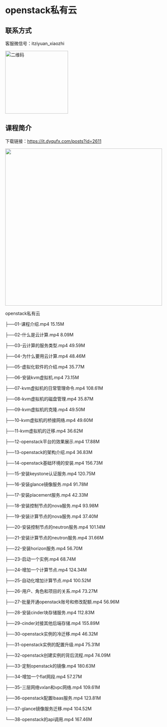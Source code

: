 # openstack私有云

## 联系方式

客服微信号：itziyuan_xiaozhi

<img src="https://ziyuanyun.oss-cn-guangzhou.aliyuncs.com/common/20240614073449/666b82192834a.jpg" width="200" height="200" alt="二维码">

## 课程简介

下载链接：https://it.dyqufx.com/posts?id=2611

<img src="https://ziyuanyun.oss-cn-guangzhou.aliyuncs.com/yun/20240515184138/66449162ac91c.jpg" width="500" alt="">

  openstack私有云



 ├──01-课程介绍.mp4 15.15M

 ├──02-什么是云计算.mp4 8.09M

 ├──03-云计算的服务类型.mp4 49.59M

 ├──04-为什么要用云计算.mp4 48.46M

 ├──05-虚拟化软件的介绍.mp4 35.77M

 ├──06-安装kvm虚拟机.mp4 73.15M

 ├──07-kvm虚拟机的日常管理命令.mp4 108.61M

 ├──08-kvm虚拟机的磁盘管理.mp4 35.87M

 ├──09-kvm虚拟机的克隆.mp4 49.50M

 ├──10-kvm虚拟机的桥接网络.mp4 49.60M

 ├──11-kvm虚拟机的迁移.mp4 36.62M

 ├──12-openstack平台的效果展示.mp4 17.88M

 ├──13-openstack的架构介绍.mp4 36.83M

 ├──14-openstack基础环境的安装.mp4 156.73M

 ├──15-安装keystone认证服务.mp4 120.75M

 ├──16-安装glance镜像服务.mp4 91.78M

 ├──17-安装placement服务.mp4 42.33M

 ├──18-安装控制节点的nova服务.mp4 93.98M

 ├──19-安装计算节点的nova服务.mp4 37.40M

 ├──20-安装控制节点的neutron服务.mp4 101.14M

 ├──21-安装计算节点的neutron服务.mp4 31.66M

 ├──22-安装horizon服务.mp4 56.70M

 ├──23-启动一个实例.mp4 68.74M

 ├──24-增加一个计算节点.mp4 124.34M

 ├──25-自动化增加计算节点.mp4 100.52M

 ├──26-用户、角色和项目的关系.mp4 73.27M

 ├──27-批量开通openstack账号和修改配额.mp4 56.96M

 ├──28-安装cinder块存储服务.mp4 112.83M

 ├──29-cinder对接其他后端存储.mp4 155.89M

 ├──30-openstack实例的冷迁移.mp4 46.32M

 ├──31-openstack实例的配置升级.mp4 75.31M

 ├──32-openstack创建实例的背后流程.mp4 74.09M

 ├──33-定制openstack的镜像.mp4 180.63M

 ├──34-增加一个flat网段.mp4 57.27M

 ├──35-三层网络vxlan和vpc网络.mp4 109.61M

 ├──36-openstack配置lbaas服务.mp4 123.81M

 ├──37-glance镜像服务迁移.mp4 104.52M

 └──38-openstack的api调用.mp4 167.46M

  